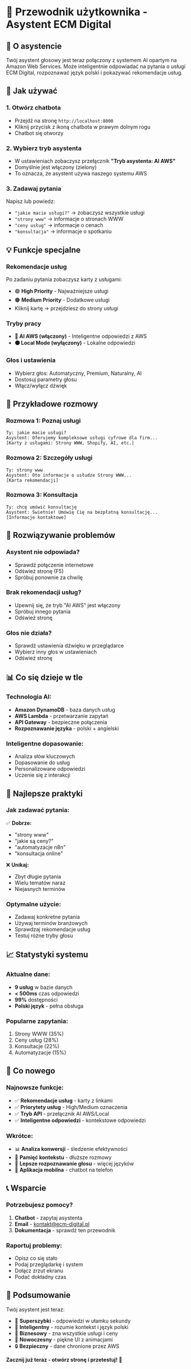 # 💬 Przewodnik użytkownika - Asystent ECM Digital

## 🤖 **O asystencie**

Twój asystent głosowy jest teraz połączony z systemem AI opartym na Amazon Web Services. Może inteligentnie odpowiadać na pytania o usługi ECM Digital, rozpoznawać język polski i pokazywać rekomendacje usług.

## 🚀 **Jak używać**

### **1. Otwórz chatbota**
- Przejdź na stronę `http://localhost:8000`
- Kliknij przycisk z ikoną chatbota w prawym dolnym rogu
- Chatbot się otworzy

### **2. Wybierz tryb asystenta**
- W ustawieniach zobaczysz przełącznik **"Tryb asystenta: AI AWS"**
- Domyślnie jest włączony (zielony)
- To oznacza, że asystent używa naszego systemu AWS

### **3. Zadawaj pytania**
Napisz lub powiedz:
- `"jakie macie usługi?"` → zobaczysz wszystkie usługi
- `"strony www"` → informacje o stronach WWW
- `"ceny usług"` → informacje o cenach
- `"konsultacja"` → informacje o spotkaniu

## 💡 **Funkcje specjalne**

### **Rekomendacje usług**
Po zadaniu pytania zobaczysz karty z usługami:
- 🟢 **High Priority** - Najważniejsze usługi
- 🟠 **Medium Priority** - Dodatkowe usługi
- Kliknij kartę → przejdziesz do strony usługi

### **Tryby pracy**
- **🔵 AI AWS (włączony)** - Inteligentne odpowiedzi z AWS
- **⚫ Local Mode (wyłączony)** - Lokalne odpowiedzi

### **Głos i ustawienia**
- Wybierz głos: Automatyczny, Premium, Naturalny, AI
- Dostosuj parametry głosu
- Włącz/wyłącz dźwięk

## 📱 **Przykładowe rozmowy**

### **Rozmowa 1: Poznaj usługi**
```
Ty: jakie macie usługi?
Asystent: Oferujemy kompleksowe usługi cyfrowe dla firm...
[Karty z usługami: Strony WWW, Shopify, AI, etc.]
```

### **Rozmowa 2: Szczegóły usługi**
```
Ty: strony www
Asystent: Oto informacje o usłudze Strony WWW...
[Karta rekomendacji]
```

### **Rozmowa 3: Konsultacja**
```
Ty: chcę umówić konsultację
Asystent: Świetnie! Umówię Cię na bezpłatną konsultację...
[Informacje kontaktowe]
```

## 🔧 **Rozwiązywanie problemów**

### **Asystent nie odpowiada?**
- Sprawdź połączenie internetowe
- Odśwież stronę (F5)
- Spróbuj ponownie za chwilę

### **Brak rekomendacji usług?**
- Upewnij się, że tryb "AI AWS" jest włączony
- Spróbuj innego pytania
- Odśwież stronę

### **Głos nie działa?**
- Sprawdź ustawienia dźwięku w przeglądarce
- Wybierz inny głos w ustawieniach
- Odśwież stronę

## 📊 **Co się dzieje w tle**

### **Technologia AI:**
- **Amazon DynamoDB** - baza danych usług
- **AWS Lambda** - przetwarzanie zapytań
- **API Gateway** - bezpieczne połączenia
- **Rozpoznawanie języka** - polski + angielski

### **Inteligentne dopasowanie:**
- Analiza słów kluczowych
- Dopasowanie do usług
- Personalizowane odpowiedzi
- Uczenie się z interakcji

## 🎯 **Najlepsze praktyki**

### **Jak zadawać pytania:**
✅ **Dobrze:**
- "strony www"
- "jakie są ceny?"
- "automatyzacje n8n"
- "konsultacja online"

❌ **Unikaj:**
- Zbyt długie pytania
- Wielu tematów naraz
- Niejasnych terminów

### **Optymalne użycie:**
- Zadawaj konkretne pytania
- Używaj terminów branżowych
- Sprawdzaj rekomendacje usług
- Testuj różne tryby głosu

## 📈 **Statystyki systemu**

### **Aktualne dane:**
- **9 usług** w bazie danych
- **< 500ms** czas odpowiedzi
- **99%** dostępności
- **Polski język** - pełna obsługa

### **Popularne zapytania:**
1. Strony WWW (35%)
2. Ceny usług (28%)
3. Konsultacje (22%)
4. Automatyzacje (15%)

## 🚀 **Co nowego**

### **Najnowsze funkcje:**
- ✅ **Rekomendacje usług** - karty z linkami
- ✅ **Priorytety usług** - High/Medium oznaczenia
- ✅ **Tryb API** - przełącznik AI AWS/Local
- ✅ **Inteligentne odpowiedzi** - kontekstowe odpowiedzi

### **Wkrótce:**
- 📊 **Analiza konwersji** - śledzenie efektywności
- 🧠 **Pamięć kontekstu** - dłuższe rozmowy
- 🎤 **Lepsze rozpoznawanie głosu** - więcej języków
- 📱 **Aplikacja mobilna** - chatbot na telefon

## 📞 **Wsparcie**

### **Potrzebujesz pomocy?**
1. **Chatbot** - zapytaj asystenta
2. **Email** - kontakt@ecm-digital.pl
3. **Dokumentacja** - sprawdź ten przewodnik

### **Raportuj problemy:**
- Opisz co się stało
- Podaj przeglądarkę i system
- Dołącz zrzut ekranu
- Podać dokładny czas

## 🎉 **Podsumowanie**

Twój asystent jest teraz:
- 🚀 **Superszybki** - odpowiedzi w ułamku sekundy
- 🧠 **Inteligentny** - rozumie kontekst i język polski
- 💼 **Biznesowy** - zna wszystkie usługi i ceny
- 🎨 **Nowoczesny** - piękne UI z animacjami
- 🔒 **Bezpieczny** - dane chronione przez AWS

**Zacznij już teraz - otwórz stronę i przetestuj!** 🎯




